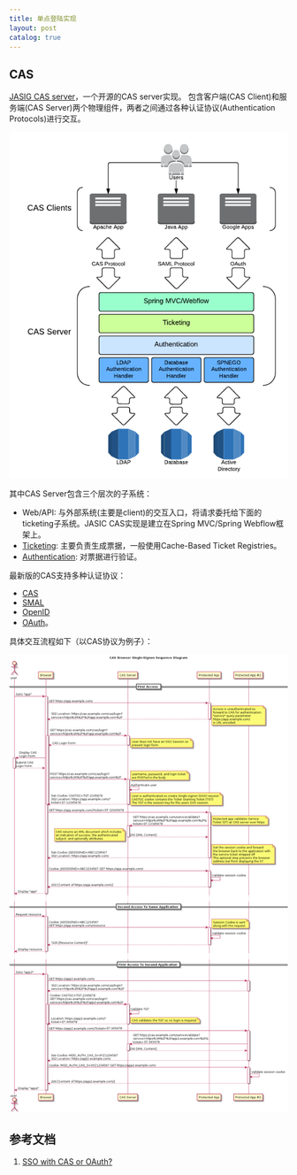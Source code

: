 ```yaml
---
title: 单点登陆实现
layout: post
catalog: true
---
```



CAS
---

[JASIG CAS server](https://www.apereo.org/projects/cas)，一个开源的CAS server实现。
包含客户端(CAS Client)和服务端(CAS Server)两个物理组件，两者之间通过各种认证协议(Authentication Protocols)进行交互。

![cas_architecture](/img/in-post/cas_architecture.png)

其中CAS Server包含三个层次的子系统：

* Web/API: 与外部系统(主要是client)的交互入口，将请求委托给下面的ticketing子系统。JASIC CAS实现是建立在Spring MVC/Spring Webflow框架上。
* [Ticketing](http://jasig.github.io/cas/4.2.x/installation/Configuring-Ticketing-Components.html): 主要负责生成票据，一般使用Cache-Based Ticket Registries。
* [Authentication](http://jasig.github.io/cas/4.2.x/installation/Configuring-Authentication-Components.html): 对票据进行验证。

最新版的CAS支持多种认证协议：

* [CAS](http://jasig.github.io/cas/4.2.x/protocol/CAS-Protocol.html)
* [SMAL](http://jasig.github.io/cas/4.2.x/protocol/SAML-Protocol.html)
* [OpenID](http://jasig.github.io/cas/4.2.x/protocol/OpenID-Protocol.html)
* [OAuth](http://jasig.github.io/cas/4.2.x/protocol/OAuth-Protocol.html)。


具体交互流程如下（以CAS协议为例子）：

![cas_flow_diagram](/img/in-post/cas_flow_diagram.png)


参考文档
-------

1. [SSO with CAS or OAuth?](http://stackoverflow.com/questions/2033026/sso-with-cas-or-oauth)
